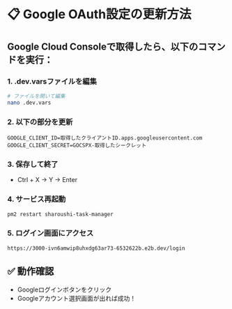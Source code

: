 # 📋 Google OAuth設定の更新方法

## Google Cloud Consoleで取得したら、以下のコマンドを実行：

### 1. .dev.varsファイルを編集
```bash
# ファイルを開いて編集
nano .dev.vars
```

### 2. 以下の部分を更新
```
GOOGLE_CLIENT_ID=取得したクライアントID.apps.googleusercontent.com
GOOGLE_CLIENT_SECRET=GOCSPX-取得したシークレット
```

### 3. 保存して終了
- Ctrl + X → Y → Enter

### 4. サービス再起動
```bash
pm2 restart sharoushi-task-manager
```

### 5. ログイン画面にアクセス
```
https://3000-ivn6amwip8uhxdg63ar73-6532622b.e2b.dev/login
```

## ✅ 動作確認
- Googleログインボタンをクリック
- Googleアカウント選択画面が出れば成功！